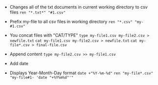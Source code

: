 - Changes all of the txt documents in current working directory to csv files
  `ren "*.txt*" "#1.csv"`

- Prefix my-file to all csv files in working directory
  `ren "*.csv" "my-#1.csv"`

- You concat files with "CAT/TYPE"
  `type my-file1.csv my-file2.csv > newfile.txt`
  `cat my-file1.csv my-file2.csv > newfile.txt`
  `cat my-file*.csv > final-file.csv`

- Append content
  `type my-file2.csv >> my-file1.csv`
- Add date
- Displays Year-Month-Day format
  `date +"%Y-%m-%d"`
  `ren "my-file*.csv" "my-file#1- 'date "+%Y%m%d"'"`
